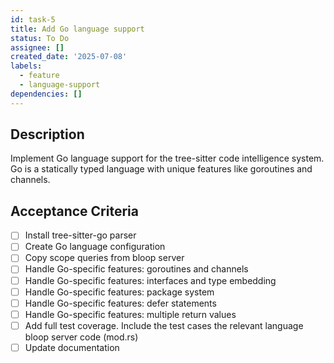 ```yaml
---
id: task-5
title: Add Go language support
status: To Do
assignee: []
created_date: '2025-07-08'
labels:
  - feature
  - language-support
dependencies: []
---
```


## Description

Implement Go language support for the tree-sitter code intelligence system. Go is a statically typed language with unique features like goroutines and channels.

## Acceptance Criteria

- [ ] Install tree-sitter-go parser
- [ ] Create Go language configuration
- [ ] Copy scope queries from bloop server
- [ ] Handle Go-specific features: goroutines and channels
- [ ] Handle Go-specific features: interfaces and type embedding
- [ ] Handle Go-specific features: package system
- [ ] Handle Go-specific features: defer statements
- [ ] Handle Go-specific features: multiple return values
- [ ] Add full test coverage. Include the test cases the relevant language bloop server code (mod.rs)
- [ ] Update documentation
